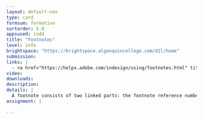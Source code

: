```yaml
---
layout: default-nav
type: card
formsum: formative
sortorder: 5.0
appsused: indd
title: "Footnotes"
level: info
brightspace: "https://brightspace.algonquincollege.com/d2l/home"
submission:
links: |
  - <a href="https://helpx.adobe.com/indesign/using/footnotes.html" title="Adobe Support: InDesign Footnotes" target="_blank">Adobe Support: Footnotes</a>
video: 
downloads: 
description: 
details: |
  A footnote consists of two linked parts: the footnote reference number that appears in text, and the footnote text that appears at the bottom of the column. You can create footnotes or import them from Word or RTF documents. Footnotes are automatically numbered as they are added to a document. Numbering restarts in each story. You can control the numbering style, appearance, and layout of footnotes. ... <cite>Source: <a href="https://helpx.adobe.com/indesign/using/footnotes.html" title="Adobe Support: InDesign Footnotes" target="_blank">Adobe Support</a></cite>
assignment: |
  
---
```

